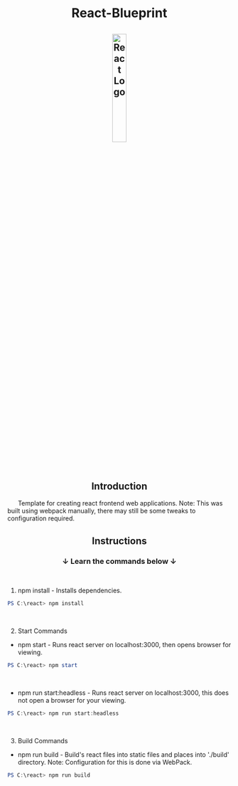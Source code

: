 <h1 align="center">React-Blueprint</h1>
<h2 align="center">
    <img src="./react/public/static/favicon.ico" title="React Logo" alt="React Logo" style="width: 25%; height: auto;"/>
</h2>

<h2 align="center">Introduction</h2>

&nbsp;&nbsp;&nbsp;&nbsp;&nbsp;&nbsp;Template for creating react frontend web applications. Note: This was built using webpack manually, there may still be some tweaks to configuration required.

<h2 align="center">Instructions</h2>

<h3 align="center">&darr; Learn the commands below &darr;</h3>

<br/>

1. npm install - Installs dependencies.

```powershell
PS C:\react> npm install 
```

<br/>

2. Start Commands

- npm start - Runs react server on localhost:3000, then opens browser for viewing.

```powershell
PS C:\react> npm start 
```

<br/>

- npm run start:headless - Runs react server on localhost:3000, this does not open a browser for your viewing.

```powershell
PS C:\react> npm run start:headless 
```

<br/>

3. Build Commands

- npm run build - Build's react files into static files and places into './build' directory. Note: Configuration for this is done via WebPack.

```powershell
PS C:\react> npm run build 
```
